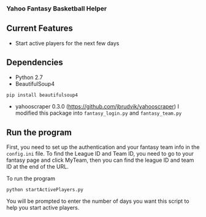 ### Yahoo Fantasy Basketball Helper

## Current Features

* Start active players for the next few days

## Dependencies

* Python 2.7
* BeautifulSoup4
```bash
pip install beautifulsoup4
```
* yahooscraper 0.3.0 (https://github.com/jbrudvik/yahooscraper)
I modified this package into `fantasy_login.py` and `fantasy_team.py`

## Run the program

First, you need to set up the authentication and your fantasy team info in the `config.ini` file.
To find the League ID and Team ID, you need to go to your fantasy page and click MyTeam,
then you can find the league ID and team ID at the end of the URL.

To run the program

```
python startActivePlayers.py
```

You will be prompted to enter the number of days you want this script to help you start active players.
